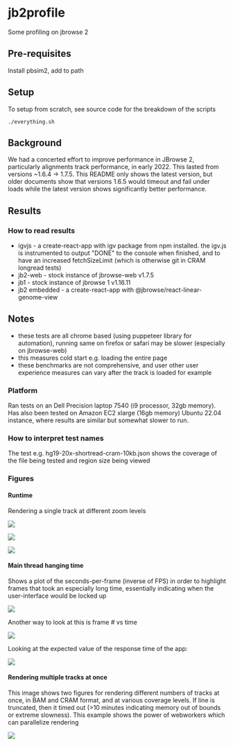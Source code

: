 # jb2profile

Some profiling on jbrowse 2

## Pre-requisites

Install pbsim2, add to path

## Setup

To setup from scratch, see source code for the breakdown of the scripts

```
./everything.sh
```

## Background

We had a concerted effort to improve performance in JBrowse 2, particularly
alignments track performance, in early 2022. This lasted from versions ~1.6.4
-> 1.7.5. This README only shows the latest version, but older documents show
that versions 1.6.5 would timeout and fail under loads while the latest version
shows significantly better performance.

## Results

### How to read results

- igvjs - a create-react-app with igv package from npm installed. the igv.js is
  instrumented to output "DONE" to the console when finished, and to have an
  increased fetchSizeLimit (which is otherwise git in CRAM longread tests)
- jb2-web - stock instance of jbrowse-web v1.7.5
- jb1 - stock instance of jbrowse 1 v1.16.11
- jb2 embedded - a create-react-app with @jbrowse/react-linear-genome-view

## Notes

- these tests are all chrome based (using puppeteer library for automation),
  running same on firefox or safari may be slower (especially on jbrowse-web)
- this measures cold start e.g. loading the entire page
- these benchmarks are not comprehensive, and user other user experience
  measures can vary after the track is loaded for example

### Platform

Ran tests on an Dell Precision laptop 7540 (i9 processor, 32gb memory). Has
also been tested on Amazon EC2 xlarge (16gb memory) Ubuntu 22.04 instance,
where results are similar but somewhat slower to run.

### How to interpret test names

The test e.g. hg19-20x-shortread-cram-10kb.json shows the coverage of the file
being tested and region size being viewed

### Figures

#### Runtime

Rendering a single track at different zoom levels

![](img/single_track_5kb.png)

![](img/single_track_10kb.png)

![](img/single_track_19kb.png)

#### Main thread hanging time

Shows a plot of the seconds-per-frame (inverse of FPS) in order to highlight
frames that took an especially long time, essentially indicating when the
user-interface would be locked up

![](img/img3.png)

Another way to look at this is frame # vs time

![](img/img4.png)

Looking at the expected value of the response time of the app:

![](img/img7.png)

#### Rendering multiple tracks at once

This image shows two figures for rendering different numbers of tracks at once,
in BAM and CRAM format, and at various coverage levels. If line is truncated, then
it timed out (>10 minutes indicating memory out of bounds or extreme slowness).
This example shows the power of webworkers which can parallelize rendering

![](img/img1.png)
